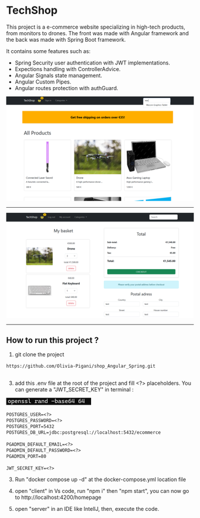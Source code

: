 # TechShop

This project is a e-commerce website specializing in high-tech products, from monitors to drones.
The front was made with Angular framework and the back was made with Spring Boot framework.

It contains some features such as: 

- Spring Security user authentication with JWT implementations.
- Expections handling with ControllerAdvice.
- Angular Signals state management.
- Angular Custom Pipes.
- Angular routes protection with authGuard.
 
<img src="./server/src/main/resources/homepage.png" alt="homepage view">

<hr>

<img src="./server/src/main/resources/basket.png" alt="basket view">

<hr>

## How to run this project ?

1. git clone the project
 ```
 https://github.com/Olivia-Pigani/shop_Angular_Spring.git
   
 ```

3. add this .env file at the root of the project and fill <?> placeholders.
You can generate a "JWT_SECRET_KEY" in terminal :

<img src="./server/src/main/resources/key generation.png" alt="secret key making view">

```
POSTGRES_USER=<?>
POSTGRES_PASSWORD=<?>
POSTGRES_PORT=5432
POSTGRES_DB_URL=jdbc:postgresql://localhost:5432/ecommerce

PGADMIN_DEFAULT_EMAIL=<?>
PGADMIN_DEFAULT_PASSWORD=<?>
PGADMIN_PORT=80

JWT_SECRET_KEY=<?> 
```

3. Run "docker compose up -d" at the docker-compose.yml location file

4. open "client" in Vs code, run "npm i" then "npm start", you can now go to http://localhost:4200/homepage

5. open "server" in an IDE like IntellJ, then, execute the code.
